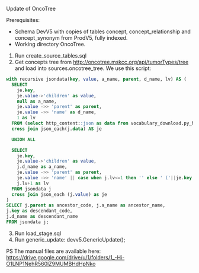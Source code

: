 Update of OncoTree

Prerequisites:
- Schema DevV5 with copies of tables concept, concept_relationship and concept_synonym from ProdV5, fully indexed.
- Working directory OncoTree.

1. Run create_source_tables.sql
2. Get concepts tree from http://oncotree.mskcc.org/api/tumorTypes/tree and load into sources.oncotree_tree.
We use this script:
```sql
with recursive jsondata(key, value, a_name, parent, d_name, lv) AS (
  SELECT
    je.key,
    je.value->'children' as value,
    null as a_name,
    je.value ->> 'parent' as parent,
    je.value ->> 'name' as d_name,
    1 as lv
  FROM (select http_content::json as data from vocabulary_download.py_http_get(url=>'http://oncotree.mskcc.org/api/tumorTypes/tree')) j
  cross join json_each(j.data) AS je

  UNION ALL

  SELECT
    je.key,
    je.value->'children' as value,
    j.d_name as a_name,
    je.value ->> 'parent' as parent,
    je.value ->> 'name' || case when j.lv<=1 then '' else ' ('||je.key||')' end as d_name,
    j.lv+1 as lv
  FROM jsondata j
  cross join json_each (j.value) as je
)
SELECT j.parent as ancestor_code, j.a_name as ancestor_name,
j.key as descendant_code,
j.d_name as descendant_name
FROM jsondata j;
```
3. Run load_stage.sql
4. Run generic_update: devv5.GenericUpdate();

PS The manual files are available here: https://drive.google.com/drive/u/1/folders/1_-Hi-O1LNP1NehR560lZ9MUMBHdHpNko
